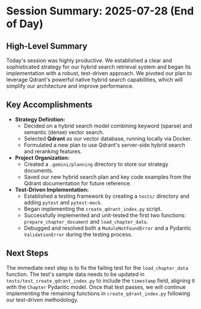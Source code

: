 # Session Summary: 2025-07-28 (End of Day)

## High-Level Summary
Today's session was highly productive. We established a clear and sophisticated strategy for our hybrid search retrieval system and began its implementation with a robust, test-driven approach. We pivoted our plan to leverage Qdrant's powerful native hybrid search capabilities, which will simplify our architecture and improve performance.

## Key Accomplishments
- **Strategy Definition:**
  - Decided on a hybrid search model combining keyword (sparse) and semantic (dense) vector search.
  - Selected **Qdrant** as our vector database, running locally via Docker.
  - Formulated a new plan to use Qdrant's server-side hybrid search and reranking features.
- **Project Organization:**
  - Created a `.gemini/planning` directory to store our strategy documents.
  - Saved our new hybrid search plan and key code examples from the Qdrant documentation for future reference.
- **Test-Driven Implementation:**
  - Established a testing framework by creating a `tests/` directory and adding `pytest` and `pytest-mock`.
  - Began implementing the `create_qdrant_index.py` script.
  - Successfully implemented and unit-tested the first two functions: `prepare_chapter_document` and `load_chapter_data`.
  - Debugged and resolved both a `ModuleNotFoundError` and a Pydantic `ValidationError` during the testing process.

## Next Steps
The immediate next step is to fix the failing test for the `load_chapter_data` function. The test's sample data needs to be updated in `tests/test_create_qdrant_index.py` to include the `timestamp` field, aligning it with the `Chapter` Pydantic model. Once that test passes, we will continue implementing the remaining functions in `create_qdrant_index.py` following our test-driven methodology.
